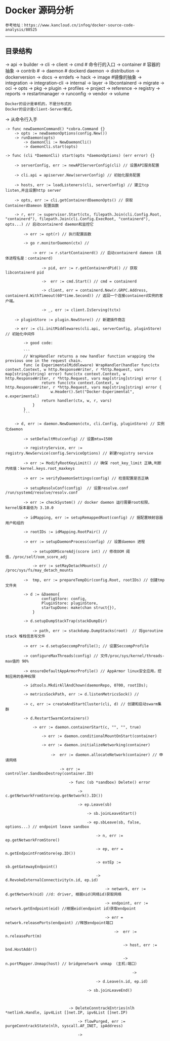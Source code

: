 # Docker 源码分析 #

	参考地址：https://www.kancloud.cn/infoq/docker-source-code-analysis/80525


---

## 目录结构 ##

-> api
-> builder
-> cli
-> client
-> cmd # 命令行的入口
-> container # 容器的抽象
-> contrib #
-> daemon # dockerd daemon
-> distribution
-> dockerversion
-> docs
-> errdefs
-> hack
-> image #镜像的抽象
-> integration
-> integration-cli
-> internal
-> layer
-> libcontainerd
-> migrate
-> oci
-> opts
-> pkg
-> plugin
-> profiles
-> project
-> reference
-> registry
-> reports
-> restartmanager
-> runconfig
-> vendor
-> volume

	Docker的设计是单机的，不是分布式的
	Docker的设计是client-Server模式。


-> 从命令行入手

	-> func newDaemonCommand() *cobra.Command {}
		-> opts := newDaemonOptions(config.New())
		-> runDaemon(opts)
			-> daemonCli := NewDaemonCli()
			-> daemonCli.start(opts)

	-> func (cli *DaemonCli) start(opts *daemonOptions) (err error) {}

		-> serverConfig, err := newAPIServerConfig(cli)	// 设置API服务配置

		-> cli.api = apiserver.New(serverConfig) // 初始化服务配置

		-> hosts, err := loadListeners(cli, serverConfig) // 建立tcp listen,并且设置http server

		-> opts, err := cli.getContainerdDaemonOpts() // 获取ContainerdDameon 配置函数

		-> r, err := supervisor.Start(ctx, filepath.Join(cli.Config.Root, "containerd"), filepath.Join(cli.Config.ExecRoot, "containerd"), opts...) // 启动containerd daemon和监控它

			-> err := opt(r) // 执行配置函数

			-> go r.monitorDaemon(ctx) //

				-> err := r.startContainerd() // 启动containerd dameon (具体进程名是：containerd)

					-> pid, err := r.getContainerdPid() // 获取libcontainerd pid

					->  err := cmd.Start() // cmd = containerd	

					-> client, err = containerd.New(r.GRPC.Address, containerd.WithTimeout(60*time.Second)) // 返回一个连接containerd实例的客户端。

					-> _, err := client.IsServing(tctx)

		-> pluginStore := plugin.NewStore() // 新建插件商店

		-> err := cli.initMiddlewares(cli.api, serverConfig, pluginStore) // 初始化中间件

			-> good code:

			```
			// WrapHandler returns a new handler function wrapping the previous one in the request chain.
			func (e ExperimentalMiddleware) WrapHandler(handler func(ctx context.Context, w http.ResponseWriter, r *http.Request, vars map[string]string) error) func(ctx context.Context, w http.ResponseWriter, r *http.Request, vars map[string]string) error {
					return func(ctx context.Context, w http.ResponseWriter, r *http.Request, vars map[string]string) error {
						w.Header().Set("Docker-Experimental", e.experimental)
					return handler(ctx, w, r, vars)
				}
			}
			```

		-> d, err := daemon.NewDaemon(ctx, cli.Config, pluginStore)	// 实例化daemon

			-> setDefaultMtu(config) // 设置mtu=1500

			-> registryService, err := registry.NewService(config.ServiceOptions) // 新建registry service

			-> err := ModifyRootKeyLimit() // 确保 root_key_limit 正确,判断内核值：kernel.keys.root_maxkeys

			-> err := verifyDaemonSettings(config) // 检查配置是否正确

			-> setupResolvConf(config)  // 设置resolve.conf /run/systemd/resolve/resolv.conf

			-> err := checkSystem() // docker daemon 运行需要root权限，kernel版本最低为 3.10.0

			-> idMapping, err := setupRemappedRoot(config) // 据配置映射容器用户和组的

			-> rootIDs := idMapping.RootPair() // 

			-> err := setupDaemonProcess(config) // 设置daemon 进程

				-> setupOOMScoreAdj(score int) // 修改OOM 阈值，/proc/self/oom_score_adj

				-> err := setMayDetachMounts() // /proc/sys/fs/may_detach_mounts

			-> 	tmp, err := prepareTempDir(config.Root, rootIDs) // 创建tmp文件夹

			-> d := &Daemon{
					configStore: config,
					PluginStore: pluginStore,
					startupDone: make(chan struct{}),
				}

			-> d.setupDumpStackTrap(stackDumpDir)
			
				-> path, err := stackdump.DumpStacks(root)	// 将goroutine stack 堆栈信息写文件

			-> err := d.setupSeccompProfile(); // 设置SeccompProfile

			-> configureMaxThreads(config) // 文件/proc/sys/kernel/threads-max值的 90%

			-> ensureDefaultAppArmorProfile() // AppArmor linux安全应用，控制应用的各种权限

			-> idtools.MkdirAllAndChown(daemonRepo, 0700, rootIDs);

			-> metricsSockPath, err := d.listenMetricsSock() //

			-> c, err := createAndStartCluster(cli, d) // 创建和启动swarm集群

			-> d.RestartSwarmContainers()

				-> err := daemon.containerStart(c, "", "", true)

					-> err := daemon.conditionalMountOnStart(container)

					-> err := daemon.initializeNetworking(container)

						-> 	err := daemon.allocateNetwork(container) // 申请网络

							-> err := controller.SandboxDestroy(container.ID)

								-> func (sb *sandbox) Delete() error

									-> c.getNetworkFromStore(ep.getNetwork().ID())

									-> ep.Leave(sb)

										-> sb.joinLeaveStart()

										-> ep.sbLeave(sb, false, options...) // endpoint leave sandbox

											-> n, err := ep.getNetworkFromStore()

											-> ep, err = n.getEndpointFromStore(ep.ID())

											-> extEp := sb.getGatewayEndpoint()

											-> d.RevokeExternalConnectivity(n.id, ep.id)

												-> network, err := d.getNetwork(nid) //d: driver, 根据nid(网络id)获取网络

												-> endpoint, err := network.getEndpoint(eid) //根据eid(endpoint id)获取endpoint

												-> err = network.releasePorts(endpoint) //释放endpoint端口

													->	err := n.releasePort(m)

														-> host, err := bnd.HostAddr()

														-> n.portMapper.Unmap(host) // bridgenetwork unmap （主机:端口）

															-> 	

											-> d.Leave(n.id, ep.id)

										-> sb.joinLeaveEnd()


 
								-> DeleteConntrackEntries(nlh *netlink.Handle, ipv4List []net.IP, ipv6List []net.IP)

									-> flowPurged, err := purgeConntrackState(nlh, syscall.AF_INET, ipAddress)

									-> 

		

												
